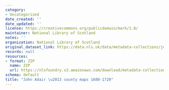 ```yaml
---
category:
- Uncategorised
date_created: ''
date_updated: ''
license: https://creativecommons.org/publicdomain/mark/1.0/
maintainer: National Library of Scotland
notes: ''
organization: National Library of Scotland
original_dataset_link: https://data.nls.uk/data/metadata-collections/john-adair/
records: null
resources:
- format: ZIP
  name: ZIP
  url: https://nlsfoundry.s3.amazonaws.com/download/metadata-collections/John-Adair-County-Maps.zip
schema: default
title: "John Adair \u2013 county maps 1680-1720"
---
```

